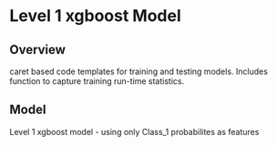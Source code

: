 Level 1 xgboost Model
==================================================

## Overview
caret based code templates for training and testing models.  Includes function
to capture training run-time statistics.

## Model
Level 1 xgboost model - using only Class_1 probabilites as features

